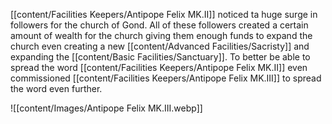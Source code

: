 [[content/Facilities Keepers/Antipope Felix MK.II]] noticed ta huge surge in followers for the church of Gond. All of these followers created a certain amount of wealth for the church giving them enough funds to expand the church even creating a new [[content/Advanced Facilities/Sacristy]] and expanding the [[content/Basic Facilities/Sanctuary]]. To better be able to spread the word [[content/Facilities Keepers/Antipope Felix MK.II]] even commissioned [[content/Facilities Keepers/Antipope Felix MK.III]] to spread the word even further. 


![[content/Images/Antipope Felix MK.III.webp]]
